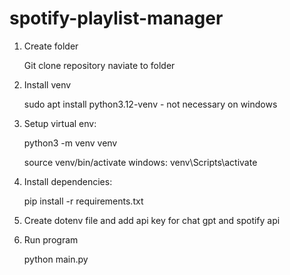 # spotify-playlist-manager

1) Create folder

    Git clone repository
    naviate to folder

2) Install venv

    sudo apt install python3.12-venv - not necessary on  windows


3) Setup virtual env: 

    python3 -m venv venv

    source venv/bin/activate
    windows: venv\Scripts\activate


4) Install dependencies:

    pip install -r requirements.txt

5) Create dotenv file and add api key for chat gpt and spotify api

6) Run program

    python main.py




